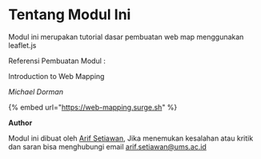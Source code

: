 # Tentang Modul Ini

Modul ini merupakan tutorial dasar pembuatan web map menggunakan leaflet.js

Referensi Pembuatan Modul :&#x20;

Introduction to Web Mapping

_Michael Dorman_

{% embed url="https://web-mapping.surge.sh" %}

**Author**

Modul ini dibuat oleh [Arif Setiawan](http://my.ums.ac.id/profile/as112), Jika menemukan kesalahan atau kritik dan saran bisa menghubungi email arif.setiawan@ums.ac.id
